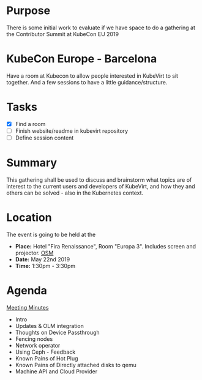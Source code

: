 # Purpose

There is some initial work to evaluate if we have space to do a gathering at
the Contributor Summit at KubeCon EU 2019

# KubeCon Europe - Barcelona

Have a room at Kubecon to allow people interested in KubeVirt to sit together.
And a few sessions to have a little guidance/structure.

# Tasks

- [X] Find a room
- [ ] Finish website/readme in kubevirt repository
- [ ] Define session content

# Summary

This gathering shall be used to discuss and brainstorm what topics are of interest to the current users and developers of KubeVirt, and how they and others can be solved - also in the Kubernetes context.

# Location

The event is going to be held at the 

* **Place:** Hotel "Fira Renaissance", Room "Europa 3". Includes screen and projector. [OSM](https://www.openstreetmap.org/way/282270953)
* **Date:** May 22nd 2019
* **Time:** 1:30pm - 3:30pm

# Agenda

[Meeting Minutes](minutes.md)

- Intro
- Updates & OLM integration
- Thoughts on Device Passthrough
- Fencing nodes
- Network operator
- Using Ceph - Feedback
- Known Pains of Hot Plug
- Known Pains of Directly attached disks to qemu
- Machine API and Cloud Provider
